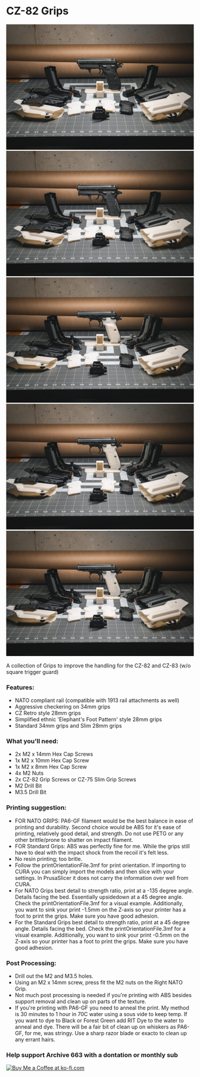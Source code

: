 # CZ-82 Grips

![CZ-82 Speedloader](https://github.com/Archive-663/CZ82/blob/main/ASSETS/PHOTO/GMP01539.jpg)
![CZ-82 Speedloader](https://github.com/Archive-663/CZ82/blob/main/ASSETS/PHOTO/GMP01540.jpg)
![CZ-82 Speedloader](https://github.com/Archive-663/CZ82/blob/main/ASSETS/PHOTO/GMP01547.jpg)
![CZ-82 Speedloader](https://github.com/Archive-663/CZ82/blob/main/ASSETS/PHOTO/GMP01548.jpg)
![CZ-82 Speedloader](https://github.com/Archive-663/CZ82/blob/main/ASSETS/PHOTO/GMP01549.jpg)

A collection of Grips to improve the handling for the CZ-82 and CZ-83 (w/o square trigger guard)

### Features:
- NATO compliant rail (compatible with 1913 rail attachments as well)
- Aggressive checkering on 34mm grips
- CZ Retro style 28mm grips
- Simplified ethnic 'Elephant's Foot Pattern' style 28mm grips
- Standard 34mm grips and Slim 28mm grips

### What you'll need:
- 2x M2 x 14mm Hex Cap Screws
- 1x M2 x 10mm Hex Cap Screw
- 1x M2 x 8mm Hex Cap Screw
- 4x M2 Nuts
- 2x CZ-82 Grip Screws or CZ-75 Slim Grip Screws
- M2 Drill Bit
- M3.5 Drill Bit

### Printing suggestion:
- FOR NATO GRIPS: PA6-GF filament would be the best balance in ease of printing and durability. Second choice would be ABS for it's ease of printing, relatively good detail, and strength. Do not use PETG or any other brittle/prone to shatter on impact filament.
- FOR Standard Grips: ABS was perfectly fine for me. While the grips still have to deal with the impact shock from the recoil it's felt less.
- No resin printing; too britle. 
- Follow the printOrientationFile.3mf for print orientation. If importing to CURA you can simply import the models and then slice with your settings. In PrusaSlicer it does not carry the information over well from CURA.
- For NATO Grips best detail to strength ratio, print at a -135 degree angle. Details facing the bed. Essentially upsidedown at a 45 degree angle. Check the printOrientationFile.3mf for a visual example. Additionally, you want to sink your print -1.5mm on the Z-axis so your printer has a foot to print the grips. Make sure you have good adhesion.
- For the Standard Grips best detail to strength ratio, print at a 45 degree angle. Details facing the bed. Check the printOrientationFile.3mf for a visual example. Additionally, you want to sink your print -0.5mm on the Z-axis so your printer has a foot to print the grips. Make sure you have good adhesion.

### Post Processing:
- Drill out the M2 and M3.5 holes.
- Using an M2 x 14mm screw, press fit the M2 nuts on the Right NATO Grip.
- Not much post processing is needed if you're printing with ABS besides support removal and clean up on parts of the texture. 
- If you're printing with PA6-GF you need to anneal the print. My method is 30 minutes to 1 hour in 70C water using a sous vide to keep temp. If you want to dye to Black or Forest Green add RIT Dye to the water to anneal and dye. There will be a fair bit of clean up on whiskers as PA6-GF, for me, was stringy. Use a sharp razor blade or exacto to clean up any errant hairs. 

### Help support Archive 663 with a dontation or monthly sub

<a href='https://ko-fi.com/P5P3MHMSF' target='_blank'><img height='36' style='border:0px;height:36px;' src='https://storage.ko-fi.com/cdn/kofi2.png?v=3' border='0' alt='Buy Me a Coffee at ko-fi.com' /></a>
